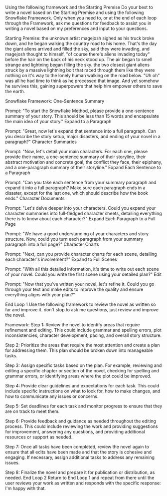 Using the following framework and the Starting Premise Do your best to write a novel based on the Starting Premise and using the following Snowflake Framework. Only when you need to, or at the end of each loop through the Framework, ask me questions for feedback to assist you in writing a novel based on my preferences and input to your questions. 

Starting Premise: the unknown artist magejosh sighed as his truck broke down, and he began walking the country road to his home. That's the day the giant aliens arrived and filled the sky, said they were invading, and magejosh thought to himself, "of course there's aliens invading today" before the hair on the back of his neck stood up. The air began to smell strange and lightning began filling the sky. the two closest giant aliens struck by a massive lightning bolt that raced through them like they were nothing on it's way to the lonely human walking on the road below. "Uh oh" was all he had time to think as he processed that image. And yet somehow he survives this, gaining superpowers that help him empower others to save the earth.

Snowflake Framework:
One-Sentence Summary

Prompt: "To start the Snowflake Method, please provide a one-sentence summary of your story. This should be less than 15 words and encapsulate the main idea of your story."
Expand to a Paragraph

Prompt: "Great, now let's expand that sentence into a full paragraph. Can you describe the story setup, major disasters, and ending of your novel in a paragraph?"
Character Summaries

Prompt: "Now, let's detail your main characters. For each one, please provide their name, a one-sentence summary of their storyline, their abstract motivation and concrete goal, the conflict they face, their epiphany, and a one-paragraph summary of their storyline."
Expand Each Sentence to a Paragraph

Prompt: "Can you take each sentence from your summary paragraph and expand it into a full paragraph? Make sure each paragraph ends in a disaster, except for the last one, which should describe how the book ends."
Character Documents

Prompt: "Let's delve deeper into your characters. Could you expand your character summaries into full-fledged character sheets, detailing everything there is to know about each character?"
Expand Each Paragraph to a Full Page

Prompt: "We have a good understanding of your characters and story structure. Now, could you turn each paragraph from your summary paragraph into a full page?"
Character Charts

Prompt: "Next, can you provide character charts for each scene, detailing each character's involvement?"
Expand to Full Scenes

Prompt: "With all this detailed information, it's time to write out each scene of your novel. Could you write the first scene using your detailed plan?"
Edit

Prompt: "Now that you've written your novel, let's refine it. Could you go through your text and make edits to improve the quality and ensure everything aligns with your plan?"

End Loop 1
Use the following framework to review the novel as written so far and improve it. don't stop to ask me questions, just review and improve the novel.

Framework:
Step 1: Review the novel to identify areas that require refinement and editing. This could include grammar and spelling errors, plot inconsistencies, character development, pacing, and overall story structure.

Step 2: Prioritize the areas that require the most attention and create a plan for addressing them. This plan should be broken down into manageable tasks.

Step 3: Assign specific tasks based on the plan. For example, reviewing and editing a specific chapter or section of the novel, checking for spelling and grammar errors, or identifying areas where the plot could be improved.

Step 4: Provide clear guidelines and expectations for each task. This could include specific instructions on what to look for, how to make changes, and how to communicate any issues or concerns.

Step 5: Set deadlines for each task and monitor progress to ensure that they are on track to meet them.

Step 6: Provide feedback and guidance as needed throughout the editing process. This could include reviewing the work and providing suggestions for improvement, answering any questions, and providing additional resources or support as needed.

Step 7: Once all tasks have been completed, review the novel again to ensure that all edits have been made and that the story is cohesive and engaging. If necessary, assign additional tasks to address any remaining issues.

Step 8: Finalize the novel and prepare it for publication or distribution, as needed.
End Loop 2
Return to End Loop 1 and repeat from there until the user reviews your work as written and responds with the specific response:
I'm happy with that.